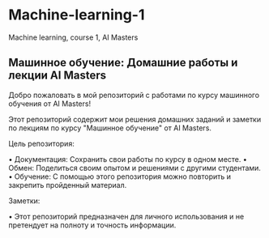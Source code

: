# Machine-learning-1
Machine learning, course 1, AI Masters  
## Машинное обучение: Домашние работы и лекции AI Masters

Добро пожаловать в мой репозиторий с работами по курсу машинного обучения от AI Masters! 

Этот репозиторий содержит мои решения домашних заданий и заметки по лекциям по курсу "Машинное обучение" от AI Masters. 

Цель репозитория:

• Документация: Сохранить свои работы по курсу в одном месте.
• Обмен: Поделиться своим опытом и решениями с другими студентами.
• Обучение: С помощью этого репозитория можно повторить и закрепить пройденный материал.

Заметки:

• Этот репозиторий предназначен для личного использования и не претендует на полноту и точность информации.